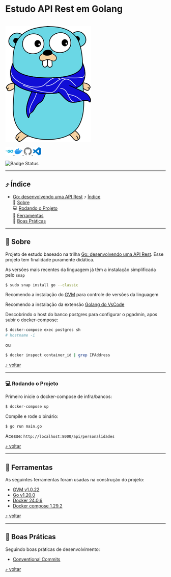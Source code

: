 # Estudo API Rest em Golang
<br> 
<img src="./docs/images/gopher.png">

[<img src="./docs/images/icons/go.svg" width="25px" height="25px" alt="go" title="Go"> <img src="./docs/images/icons/docker.svg" width="25px" height="25px" alt="Docker" title="Docker"> <img src="./docs/images/icons/github.svg" width="25px" height="25px" alt="GitHub" title="GitHub"> <img src="./docs/images/icons/visualstudiocode.svg" width="25px" height="25px" alt="vscode" title="vscode">](#estudo-de-autenticação-testes-e-segurança-em-nodejs) <!-- icons by https://simpleicons.org/?q=types -->



![Badge Status](https://img.shields.io/badge/STATUS-ENCERRADO-blue)

---

<a id="indice"></a>
## :arrow_heading_up: Índice
<!--ts-->
- [Go: desenvolvendo uma API Rest](#estudo-api-rest-em-golang)
  :arrow_heading_up: [Índice](#arrow_heading_up-índice)<br>
  :green_book: [Sobre](#green_book-sobre)<br>
  :computer: [Rodando o Projeto](#computer-rodando-o-projeto)<br>
  :hammer: [Ferramentas](#hammer-ferramentas)<br>
  :clap: [Boas Práticas](#clap-boas-práticas)<br>

<!--te-->
---
<a id="sobre"></a>
## :green_book: Sobre
Projeto de estudo baseado na trilha [Go: desenvolvendo uma API Rest](https://www.alura.com.br/curso-online-go-desenvolvendo-api-rest). Esse projeto tem finalidade puramente didática.


As versões mais recentes da linguagem já têm a instalação simplificada pelo `snap`
```bash
$ sudo snap install go --classic
```

Recomendo a instalação do [GVM](https://github.com/moovweb/gvm) para controle de versões da linguagem

Recomendo a instalação da extensão [Golang do VsCode](https://marketplace.visualstudio.com/items?itemName=golang.go)


Descobrindo o host do banco postgres para configurar o pgadmin, apos subir o docker-compose:

```bash
$ docker-compose exec postgres sh
# hostname -i
```
ou
```bash
$ docker inspect container_id | grep IPAddress
```

[:arrow_heading_up: voltar](#indice)

---

### :computer: Rodando o Projeto

Primeiro inicie o docker-compose de infra/bancos:
```bash
$ docker-compose up
```
Compile e rode o binário:

```bash
$ go run main.go
```

Acesse: `http://localhost:8000/api/personalidades`


[:arrow_heading_up: voltar](#indice)

---

<a id="ferramentas"></a>
## :hammer: Ferramentas
As seguintes ferramentas foram usadas na construção do projeto:

- [GVM v1.0.22](https://github.com/moovweb/gvm)
- [Go v1.20.0](https://go.dev/)
- [Docker 24.0.6](https://www.docker.com/)
- [Docker compose 1.29.2](https://www.docker.com/)

[:arrow_heading_up: voltar](#indice)

---


<a id="boas-praticas"></a>
## :clap: Boas Práticas
Seguindo boas práticas de desenvolvimento:
- [Conventional Commits](https://www.conventionalcommits.org/en/v1.0.0/)

[:arrow_heading_up: voltar](#indice)




